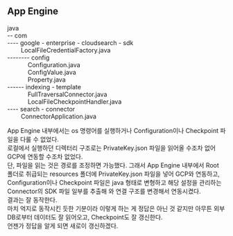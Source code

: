 ## App Engine
java  
-- com  
---- google - enterprise - cloudsearch - sdk  
&nbsp;&nbsp;&nbsp;&nbsp;&nbsp;&nbsp;&nbsp;&nbsp;LocalFileCredentialFactory.java  
-------- config  
&nbsp;&nbsp;&nbsp;&nbsp;&nbsp;&nbsp;&nbsp;&nbsp;&nbsp;&nbsp;&nbsp;&nbsp;Configuration.java  
&nbsp;&nbsp;&nbsp;&nbsp;&nbsp;&nbsp;&nbsp;&nbsp;&nbsp;&nbsp;&nbsp;&nbsp;ConfigValue.java  
&nbsp;&nbsp;&nbsp;&nbsp;&nbsp;&nbsp;&nbsp;&nbsp;&nbsp;&nbsp;&nbsp;&nbsp;Property.java  
------ indexing - template  
&nbsp;&nbsp;&nbsp;&nbsp;&nbsp;&nbsp;&nbsp;&nbsp;&nbsp;&nbsp;&nbsp;&nbsp;FullTraversalConnector.java  
&nbsp;&nbsp;&nbsp;&nbsp;&nbsp;&nbsp;&nbsp;&nbsp;&nbsp;&nbsp;&nbsp;&nbsp;LocalFileCheckpointHandler.java  
---- search - connector  
&nbsp;&nbsp;&nbsp;&nbsp;&nbsp;&nbsp;&nbsp;&nbsp;ConnectorApplication.java  

App Engine 내부에서는 os 명령어를 실행하거나 Configuration이나 Checkpoint 파일을 다룰 수 없었다.  
로컬에서 실행하던 디렉터리 구조로는 PrivateKey.json 파일을 읽어올 수조차 없어 GCP에 연동할 수조차 없었다.  
단, 파일을 읽는 것은 경로를 조정하면 가능했다. 그래서 App Engine 내부에서 Root 폴더로 취급되는 resources 폴더에 PrivateKey.json 파일을 넣어 GCP와 연동하고,  
Configuration이나 Checkpoint 파일은 java 형태로 변형하고 해당 설정을 관리하는 Connector의 SDK 파일 일부를 추출해 와 연결 구조를 변경해서 연동시켰다.  
결과는 잘 동작한다.  
마치 억지로 동작시킨 듯한 기분이라 이렇게 하는 게 정답은 아닌 것 같지만 아무튼 외부 DB로부터 데이터도 잘 읽어오고, Checkpoint도 잘 갱신한다.  
언젠가 정답을 알게 되면 새로이 갱신하겠다.  
